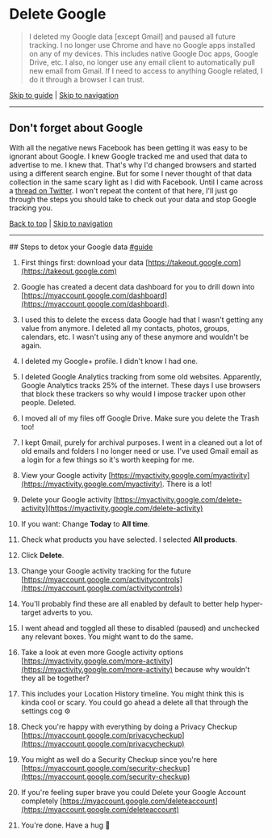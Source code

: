 # Delete Google

> I deleted my Google data [except Gmail] and paused all future tracking. I no longer use Chrome and have no Google apps installed on any of my devices. This includes native Google Doc apps, Google Drive, etc. I also, no longer use any email client to automatically pull new email from Gmail. If I need to access to anything Google related, I do it through a browser I can trust.

[Skip to guide](#guide) | [Skip to navigation](#nav)

<hr>

## Don't forget about Google

With all the negative news Facebook has been getting it was easy to be ignorant about Google. I knew Google tracked me and used that data to advertise to me. I knew that. That's why I'd changed browsers and started using a different search engine. But for some I never thought of that data collection in the same scary light as I did with Facebook. Until I came across a [thread on Twitter](https://twitter.com/iamdylancurran/status/977560174117474304). I won't repeat the content of that here, I'll just go through the steps you should take to check out your data and stop Google tracking you.

<span id="guide"></span> [Back to top](#top) | [Skip to navigation](#nav)

<hr>

## Steps to detox your Google data [#guide](#guide)

1. First things first: download your data [https://takeout.google.com](https://takeout.google.com)

2. Google has created a decent data dashboard for you to drill down into [https://myaccount.google.com/dashboard](https://myaccount.google.com/dashboard).

  1. I used this to delete the excess data Google had that I wasn't getting any value from anymore. I deleted all my contacts, photos, groups, calendars, etc. I wasn't using any of these anymore and wouldn't be again.

  2. I deleted my Google+ profile. I didn't know I had one.

  3. I deleted Google Analytics tracking from some old websites. Apparently, Google Analytics tracks 25% of the internet. These days I use browsers that block these trackers so why would I impose tracker upon other people. Deleted.

  4. I moved all of my files off Google Drive. Make sure you delete the Trash too!

  5. I kept Gmail, purely for archival purposes. I went in a cleaned out a lot of old emails and folders I no longer need or use. I've used Gmail email as a login for a few things so it's worth keeping for me.

3. View your Google activity [https://myactivity.google.com/myactivity](https://myactivity.google.com/myactivity). There is a lot!

4. Delete your Google activity [https://myactivity.google.com/delete-activity](https://myactivity.google.com/delete-activity)

  1. If you want: Change **Today** to **All time**.

  2. Check what products you have selected. I selected **All products**.

  3. Click **Delete**.

5. Change your Google activity tracking for the future [https://myaccount.google.com/activitycontrols](https://myaccount.google.com/activitycontrols)

  1. You'll probably find these are all enabled by default to better help hyper-target adverts to you.

  2. I went ahead and toggled all these to disabled (paused) and unchecked any relevant boxes. You might want to do the same.

6. Take a look at even more Google activity options [https://myactivity.google.com/more-activity](https://myactivity.google.com/more-activity) because why wouldn't they all be together?

  1. This includes your Location History timeline. You might think this is kinda cool or scary. You could go ahead a delete all that through the settings cog ⚙️

7. Check you're happy with everything by doing a Privacy Checkup [https://myaccount.google.com/privacycheckup](https://myaccount.google.com/privacycheckup)

8. You might as well do a Security Checkup since you're here [https://myaccount.google.com/security-checkup](https://myaccount.google.com/security-checkup)

9. If you're feeling super brave you could Delete your Google Account completely [https://myaccount.google.com/deleteaccount](https://myaccount.google.com/deleteaccount)

10. You're done. Have a hug 🤗
